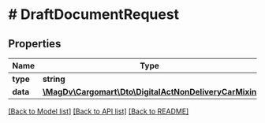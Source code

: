 # # DraftDocumentRequest

## Properties

Name | Type | Description | Notes
------------ | ------------- | ------------- | -------------
**type** | **string** |  |
**data** | [**\MagDv\Cargomart\Dto\DigitalActNonDeliveryCarMixin**](DigitalActNonDeliveryCarMixin.md) |  |

[[Back to Model list]](../../README.md#models) [[Back to API list]](../../README.md#endpoints) [[Back to README]](../../README.md)
